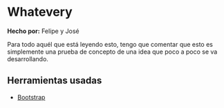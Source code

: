 # Whatevery

__Hecho por:__ Felipe y José

Para todo aquél que está leyendo esto, tengo que comentar que esto es simplemente una prueba de concepto de una idea
que poco a poco se va desarrollando.

## Herramientas usadas
 * [Bootstrap](https://getbootstrap.com/)